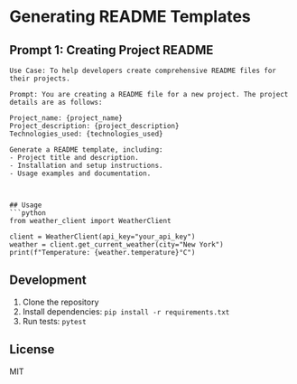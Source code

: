 # Generating README Templates

## Prompt 1: Creating Project README
```
Use Case: To help developers create comprehensive README files for their projects.

Prompt: You are creating a README file for a new project. The project details are as follows:

Project_name: {project_name}
Project_description: {project_description}
Technologies_used: {technologies_used}

Generate a README template, including:
- Project title and description.
- Installation and setup instructions.
- Usage examples and documentation.



## Usage
```python
from weather_client import WeatherClient

client = WeatherClient(api_key="your_api_key")
weather = client.get_current_weather(city="New York")
print(f"Temperature: {weather.temperature}°C")
```

## Development
1. Clone the repository
2. Install dependencies: `pip install -r requirements.txt`
3. Run tests: `pytest`

## License
MIT
```
```
